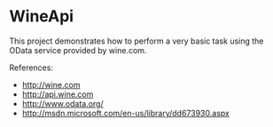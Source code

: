# WineApi

This project demonstrates how to perform a very basic task using the OData service provided by wine.com.

References:

- http://wine.com
- http://api.wine.com
- http://www.odata.org/
- http://msdn.microsoft.com/en-us/library/dd673930.aspx
